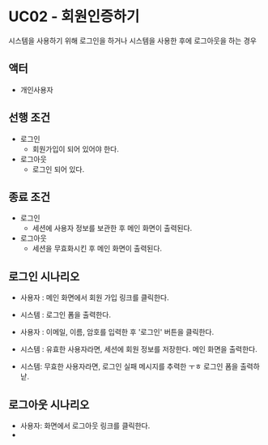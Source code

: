 # UC02 - 회원인증하기
시스템을 사용하기 위해 로그인을 하거나
시스템을 사용한 후에 로그아웃을 하는 경우

## 액터
- 개인사용자

## 선행 조건
- 로그인
  - 회원가입이 되어 있어야 한다.
- 로그아웃
  - 로그인 되어 있다.

## 종료 조건
- 로그인
  - 세션에 사용자 정보를 보관한 후 메인 화면이 출력된다.
- 로그아웃
  - 세션을 무효화시킨 후 메인 화면이 출력된다.
  
## 로그인 시나리오
- 사용자 : 메인 화면에서 회원 가입 링크를 클릭한다.
- 시스템 : 로그인 폼을 출력한다.

- 사용자 : 이메일, 이름, 암호를 입력한 후 '로그인' 버튼을 클릭한다.
- 시스템 : 유효한 사용자라면, 세션에 회원 정보를 저장한다. 메인 화면을 출력한다.
- 시스템: 무효한 사용자라면, 로그인 실패 메시지를 추력한 ㅜㅎ 로그인 폼을 출력하낟.

## 로그아웃 시나리오
- 사용자: 화면에서 로그아웃 링크를 클릭한다.
-


